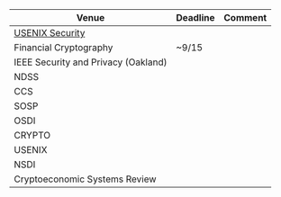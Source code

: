 
| Venue | Deadline | Comment |
|-------|----------|---------|
| [USENIX Security](https://www.usenix.org/conference/usenixsecurity20/call-for-papers) | |
| Financial Cryptography | ~9/15 | |
| IEEE Security and Privacy (Oakland) | |
| NDSS | |
| CCS | |
| SOSP | |
| OSDI | |
| CRYPTO | |
| USENIX | |
| NSDI | |
| Cryptoeconomic Systems Review | |


